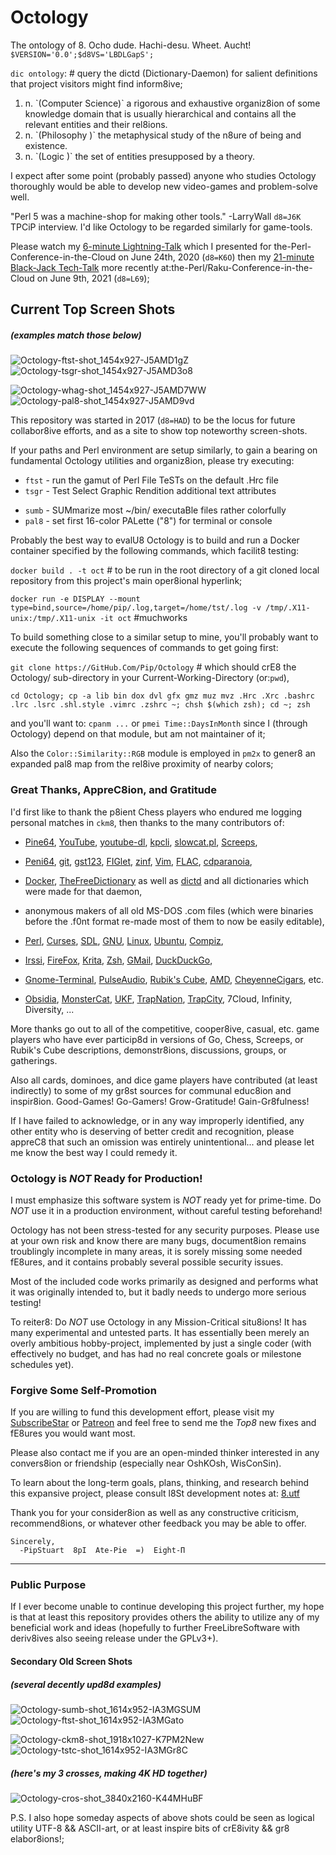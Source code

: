 #    Octology
 The ontology of 8. Ocho dude. Hachi-desu. Wheet. Aucht! `$VERSION='0.0';$d8VS='LBDLGapS';`

<!-- suck my fscking: !!!d8!=!LBD!  ;)  -PipStuPid (git) ... err, PlaySt8ionPortable 4 DeathJr. with RicoChet && pOt8O; -->
`dic ontology`:  # query the dictd (Dictionary-Daemon) for salient definitions that project visitors might find inform8ive;

<ol><li>n. `(Computer Science)` a rigorous and exhaustive organiz8ion of some knowledge domain that is usually hierarchical
      and contains all the relevant entities and their rel8ions.</li>
    <li>n. `(Philosophy      )` the metaphysical study of the n8ure of being and existence.</li>
    <li>n. `(Logic           )` the set of entities presupposed by a theory.</li>
</ol>

I expect after some point (probably passed) anyone who studies Octology thoroughly would be able to develop new video-games and problem-solve well.

"Perl 5 was a machine-shop for making other tools." -LarryWall `d8=J6K` TPCiP interview. I'd like Octology to be regarded similarly for game-tools.

Please watch my [6-minute Lightning-Talk](https://YouTu.be/Oul8KrS7TQk) which I presented for the-Perl-Conference-in-the-Cloud on June 24th, 2020 (`d8=K6O`)
 then my [21-minute Black-Jack Tech-Talk](https://YouTu.be/FgS6IXq-xVE) more recently at:the-Perl/Raku-Conference-in-the-Cloud on June  9th, 2021 (`d8=L69`);

<!-- # Hopefully I won't remain off-line for too long && won't need to try to explain my potential absence with these drafted details below here. We'll see;
On August 24th, 2021 (`d8=L8O`) my old NetGear Cable-Modem/Router stopped working. This stranded me basically Off8Line at home (with only GalaxyS8 phone on).
I've attempted to obtain and setup a replacement without success so far, and now it's September and I'm not sure how or when I'll become able to re-connect.

This may be my last upd8 for probably quite a while ahead, since only Wolf values what I do. I can barely afford to maintain computers at home anymore.
Ken, Chun, and Akuma won't boot. Ryu and Oni languish. I hoped Octology would make waves, but it hasn't. I've done what I could, but may be done!  =( ; -->

<!-- even though of course originally above command && below screen shot lists were each Top8, they're now more focused on just most public Top6 or 4 ; -->
## Current Top Screen Shots
##### (*examples match those below*)
![Octology-ftst-shot_1454x927-J5AMD1gZ](https://github.com/pip/Octology/raw/master/gfx/sho/Octology-ftst-shot_1454x927-J5AMD1gZ.png "Octology-ftst-J5AMD1gZ")
![Octology-tsgr-shot_1454x927-J5AMD3o8](https://github.com/pip/Octology/raw/master/gfx/sho/Octology-tsgr-shot_1454x927-J5AMD3o8.png "Octology-tsgr-J5AMD3o8")
<!--![Octology-sumb-shot_1614x952-IA3MGSUM](https://github.com/pip/Octology/raw/master/gfx/sho/Octology-sumb-shot_1614x952-IA3MGSUM.png "Octology-sumb-IA3MGSUM")
![Octology-tstn-shot_1614x952-HC8L7J3A](https://github.com/pip/Octology/raw/master/gfx/sho/Octology-tstn-shot_1614x952-HC8L7J3A.png "Octology-tstn-HC8L7J3A")
![Octology-8plc-shot_1454x977-I9MM6MMI](https://github.com/pip/Octology/raw/master/gfx/sho/Octology-8plc-shot_1454x977-I9MM6MMI.png "Octology-8plc-I9MM6MMI")-->
<!--[Octology-reph-shot_1614x952-I8RM8qV8](https://github.com/pip/Octology/raw/master/gfx/sho/Octology-reph-shot_1614x952-I8RM8qV8.png "Octo-reph-I8RM8qV8")-->

![Octology-whag-shot_1454x927-J5AMD7WW](https://github.com/pip/Octology/raw/master/gfx/sho/Octology-whag-shot_1454x927-J5AMD7WW.png "Octology-whag-J5AMD7WW")
![Octology-pal8-shot_1454x927-J5AMD9vd](https://github.com/pip/Octology/raw/master/gfx/sho/Octology-pal8-shot_1454x927-J5AMD9vd.png "Octology-pal8-J5AMD9vd")
<!--![Octology-gnp8-shot_1614x902-HBBLKDgD](https://github.com/pip/Octology/raw/master/gfx/sho/Octology-gnp8-shot_1614x902-HBBLKDgD.png "Octology-gnp8-HBBLKDgD")
![Octology-g3Ob-shot_1614x952-I8QMCFLC](https://github.com/pip/Octology/raw/master/gfx/sho/Octology-g3Ob-shot_1614x952-I8QMCFLC.png "Octology-g3Ob-I8QMCFLC")
![Octology-calN-shot_1294x914-I46MK8B8](https://github.com/pip/Octology/raw/master/gfx/sho/Octology-calN-shot_1294x914-I46MK8B8.png "Octology-calN-I46MK8B8")-->
<!-- show  tstc short after lsd8 ~ && reso spec HD pre Pi color greps elabor8 aliases,fully amidst reph new crystal clarity layers of some transparency now;-->

This repository was started in 2017 (`d8=HAD`) to be the locus for future collabor8ive efforts, and as a site to show top noteworthy screen-shots.

If your paths and Perl environment are setup similarly, to gain a bearing on fundamental Octology utilities and organiz8ion, please try executing:

 * `ftst` - run the gamut of Perl File TeSTs on the default .Hrc file
 * `tsgr` - Test Select Graphic Rendition additional text attributes
<!--
 * `tstn ` - TeST Navig8ion of A-Star algorithm in Screeps 50x50 maps
 * `tstc ` - TeST c8 Col8 color8ion classic representation progression-->
<!-- * `tsgr` - Test Select Graphic Rendition additional text attributes
 * `wh auu acs ai g grp psag pe` - show a basic colored list of very useful GNU/Linux aliases-->

 * `sumb` - SUMmarize most ~/bin/ executaBle files rather colorfully
 * `pal8` - set first 16-color PALette ("8") for terminal or console
<!-- * `gnp8 ` - GeNerate a complete Pal8 mapping of b64 into 256-colors
 * `calN ` - display a CALeNdar of the colored d8-based recent Years-->
<!-- * `lodH ` - LOaD ~/.Hrc d8a-file to parse and print colorized fields-->

Probably the best way to evalU8 Octology is to build and run a Docker container specified by the following commands, which facilit8 testing:

  `docker build . -t oct`  # to be run in the root directory of a git cloned local repository from this project's main oper8ional hyperlink;

  `docker run -e DISPLAY --mount type=bind,source=/home/pip/.log,target=/home/tst/.log -v /tmp/.X11-unix:/tmp/.X11-unix -it oct`  #muchworks

To build something close to a similar setup to mine, you'll probably want to execute the following sequences of commands to get going first:

  `git clone https://GitHub.Com/Pip/Octology`  # which should crE8 the Octology/ sub-directory in your Current-Working-Directory (or:`pwd`),

  `cd Octology; cp -a lib bin dox dvl gfx gmz muz mvz .Hrc .Xrc .bashrc .lrc .lsrc .shl.style .vimrc .zshrc ~; chsh $(which zsh); cd ~; zsh`

  and you'll want to: `cpanm ...` or `pmei Time::DaysInMonth` since I (through Octology) depend on that module, but am not maintainer of it;

  Also the `Color::Similarity::RGB` module is employed in `pm2x` to gener8 an expanded pal8 map from the rel8ive proximity of nearby colors;

### Great Thanks, AppreC8ion, and Gratitude
I'd first like to thank the p8ient Chess players who endured me logging personal matches in `ckm8`, then thanks to the many contributors of:

  * [Pine64](https://pine64.org), [YouTube](https://youtu.be), [youtube-dl](https://youtube-dl.org), [kpcli](https://kpcli.sourceforge.net),
  [slowcat.pl](http://artscene.textfiles.com/viewers/linux/slowcat.pl), [Screeps](https://screeps.com),

  * [Peni64](https://peni64.org), [git](https://git-scm.com), [gst123](https://github.com/swesterfeld/gst123), [FIGlet](http://www.figlet.org),
  [zinf](http://zinf.org), [Vim](https://www.vim.org), [FLAC](https://xiph.org/flac), [cdparanoia](https://xiph.org/paranoia),

  * [Docker](https://hub.docker.com), [TheFreeDictionary](https://thefreedictionary.com) as well as
  [dictd](https://en.wikipedia.org/wiki/DICT) and all dictionaries which were made for that daemon,

  * anonymous makers of all old MS-DOS .com files (which were binaries before the .f0nt format re-made most of them to now be easily editable),

  * [Perl](https://www.perl.org), [Curses](https://metacpan.org/pod/Curses), [SDL](https://libsdl.org), [GNU](https://gnu.org),
  [Linux](https://www.kernel.org), [Ubuntu](https://ubuntu.com), [Compiz](http://www.compiz.org),

  * [Irssi](https://irssi.org), [FireFox](https://www.mozilla.org/en-US/firefox), [Krita](https://krita.org/en),
  [Zsh](https://www.zsh.org), [GMail](https://gmail.com), [DuckDuckGo](https://duckduckgo.com),

  * [Gnome-Terminal](https://wiki.gnome.org/Apps/Terminal), [PulseAudio](https://www.freedesktop.org/wiki/Software/PulseAudio),
  [Rubik's Cube](https://www.rubiks.com), [AMD](https://www.amd.com/en), [CheyenneCigars](https://CheyenneCigars.Com), etc.

  * [Obsidia](https://www.youtube.com/user/ObsidiaMedia), [MonsterCat](https://youtube.com/user/MonstercatMedia), [UKF](https://youtube.com/user/UKFDubstep),
  [TrapNation](https://www.youtube.com/user/AllTrapNation), [TrapCity](https://youtube.com/user/OfficialTrapCity), 7Cloud, Infinity, Diversity, ...

More thanks go out to all of the competitive, cooper8ive, casual, etc. game players who have ever particip8d in versions of Go, Chess, Screeps, or Rubik's Cube
  descriptions, demonstr8ions, discussions, groups, or gatherings.

Also all cards, dominoes, and dice game players have contributed (at least indirectly) to some of my gr8st sources for communal educ8ion and inspir8ion.
  Good-Games! Go-Gamers! Grow-Gratitude! Gain-Gr8fulness!

If I have failed to acknowledge, or in any way improperly identified, any other entity who is deserving of better credit and recognition, please appreC8
  that such an omission was entirely unintentional... and please let me know the best way I could remedy it.

### Octology is *NOT* Ready for Production!

I must emphasize this software system is *NOT* ready yet for prime-time. Do *NOT* use it in a production environment, without careful testing beforehand!

Octology has not been stress-tested for any security purposes. Please use at your own risk and know there are many bugs, document8ion remains troublingly
  incomplete in many areas, it is sorely missing some needed fE8ures, and it contains probably several possible security issues.

Most of the included code works primarily as designed and performs what it was originally intended to, but it badly needs to undergo more serious testing!

To reiter8: Do *NOT* use Octology in any Mission-Critical situ8ions! It has many experimental and untested parts. It has essentially been merely an overly
  ambitious hobby-project, implemented by just a single coder (with effectively no budget, and has had no real concrete goals or milestone schedules yet).

### Forgive Some Self-Promotion
If you are willing to fund this development effort, please visit my [SubscribeStar](https://SubscribeStar.Com/Pip "Pip's Octology SubscribeStar Page")
  or                                                                      [Patreon](https://patreon.com/PipStuart "Pip's Octology Patreon       Page")
  and feel free to send me the *Top8* new fixes and fE8ures you would want most.

Please also contact me if you are an open-minded thinker interested in any convers8ion or friendship (especially near OshKOsh, WisConSin).

To learn about the long-term goals, plans, thinking, and research behind this expansive project, please consult l8St development notes at:
  [8.utf](https://github.com/pip/Octology/blob/master/dox/2du/8.utf "dox/2du/8.utf")

Thank you for your consider8ion as well as any constructive criticism, recommend8ions, or whatever other feedback you may be able to offer.
```
Sincerely,
  -PipStuart  8pI  Ate-Pie  =)  Eight-Π
```
---
### Public Purpose
If I ever become unable to continue developing this project further, my hope is that at least this repository provides others the ability to
  utilize any of my beneficial work and ideas (hopefully to further FreeLibreSoftware with deriv8ives also seeing release under the GPLv3+).

#### Secondary Old Screen Shots
##### (*several decently upd8d examples*)
<!--![Octology-8trm-shot_1280x800-IA3MHsum](https://github.com/pip/Octology/raw/master/gfx/sho/Octology-8trm-shot_1280x800-IA3MHsum.png "Octology-8trm-IA3MHsum")
![Octology-8trm-shot_1280x800-HBBLK762](https://github.com/pip/Octology/raw/master/gfx/sho/Octology-8trm-shot_1280x800-HBBLK762.png "Octology-8trm-HBBLK762")-->
![Octology-sumb-shot_1614x952-IA3MGSUM](https://github.com/pip/Octology/raw/master/gfx/sho/Octology-sumb-shot_1614x952-IA3MGSUM.png "Octology-sumb-IA3MGSUM")
![Octology-ftst-shot_1614x952-IA3MGato](https://github.com/pip/Octology/raw/master/gfx/sho/Octology-ftst-shot_1614x952-IA3MGato.png "Octology-ftst-IA3MGato")

![Octology-ckm8-shot_1918x1027-K7PM2New](https://github.com/pip/Octology/raw/master/gfx/sho/Octology-ckm8-shot_1918x1027-K7PM2New.png "Octology-ckm8-K7PM2New")
![Octology-tstc-shot_1614x952-IA3MGr8C](https://github.com/pip/Octology/raw/master/gfx/sho/Octology-tstc-shot_1614x952-IA3MGr8C.png "Octology-tstc-IA3MGr8C")
<!--![Octology-dic8-shot_1614x902-HAOM900M](https://github.com/pip/Octology/raw/master/gfx/sho/Octology-dic8-shot_1614x902-HAOM900M.png "Octology-dic8-HAOM900M")-->

<!-- (*here's my 3 screens, almost to 4K HD*)
![Octology-3Obs-shot_5760x1080-I9HMG3Ob](https://github.com/pip/Octology/raw/master/gfx/sho/Octology-3Obs-shot_5760x1080-I9HMG3Ob.png "Octology-3Obs-I9HMG3Ob")
  -->
##### (*here's my 3 crosses, making 4K HD together*)
![Octology-cros-shot_3840x2160-K44MHuBF](https://github.com/pip/Octology/raw/master/gfx/sho/Octology-cros-shot_3840x2160-K44MHuBF.png "Octology-cros-K44MHuBF")

P.S. I also hope someday aspects of above shots could be seen as logical utility UTF-8 && ASCII-art, or at least inspire bits of crE8ivity && gr8 elabor8ions!;
